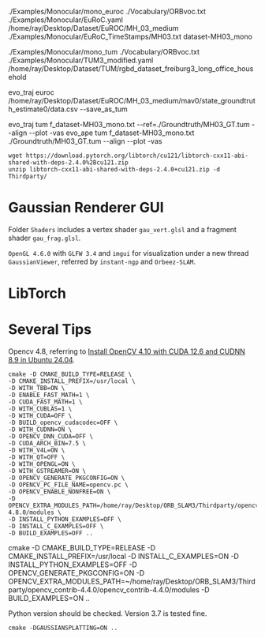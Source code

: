 ./Examples/Monocular/mono_euroc ./Vocabulary/ORBvoc.txt ./Examples/Monocular/EuRoC.yaml /home/ray/Desktop/Dataset/EuROC/MH_03_medium ./Examples/Monocular/EuRoC_TimeStamps/MH03.txt dataset-MH03_mono

./Examples/Monocular/mono_tum ./Vocabulary/ORBvoc.txt ./Examples/Monocular/TUM3_modified.yaml /home/ray/Desktop/Dataset/TUM/rgbd_dataset_freiburg3_long_office_household

evo_traj euroc /home/ray/Desktop/Dataset/EuROC/MH_03_medium/mav0/state_groundtruth_estimate0/data.csv --save_as_tum 

evo_traj tum f_dataset-MH03_mono.txt --ref=./Groundtruth/MH03_GT.tum --align --plot -vas
evo_ape tum f_dataset-MH03_mono.txt ./Groundtruth/MH03_GT.tum --align --plot -vas

```
wget https://download.pytorch.org/libtorch/cu121/libtorch-cxx11-abi-shared-with-deps-2.4.0%2Bcu121.zip
unzip libtorch-cxx11-abi-shared-with-deps-2.4.0+cu121.zip -d Thirdparty/
```

# Gaussian Renderer GUI

Folder `Shaders` includes a vertex shader `gau_vert.glsl` and a fragment shader `gau_frag.glsl`.

`OpenGL 4.6.0` with `GLFW 3.4` and `imgui` for visualization under a new thread `GaussianViewer`, referred by `instant-ngp` and `Orbeez-SLAM`.

# LibTorch

# Several Tips

Opencv 4.8, referring to [Install OpenCV 4.10 with CUDA 12.6 and CUDNN 8.9 in Ubuntu 24.04](https://gist.github.com/raulqf/f42c718a658cddc16f9df07ecc627be7).
```
cmake -D CMAKE_BUILD_TYPE=RELEASE \
-D CMAKE_INSTALL_PREFIX=/usr/local \
-D WITH_TBB=ON \
-D ENABLE_FAST_MATH=1 \
-D CUDA_FAST_MATH=1 \
-D WITH_CUBLAS=1 \
-D WITH_CUDA=OFF \
-D BUILD_opencv_cudacodec=OFF \
-D WITH_CUDNN=ON \
-D OPENCV_DNN_CUDA=OFF \
-D CUDA_ARCH_BIN=7.5 \
-D WITH_V4L=ON \
-D WITH_QT=OFF \
-D WITH_OPENGL=ON \
-D WITH_GSTREAMER=ON \
-D OPENCV_GENERATE_PKGCONFIG=ON \
-D OPENCV_PC_FILE_NAME=opencv.pc \
-D OPENCV_ENABLE_NONFREE=ON \
-D OPENCV_EXTRA_MODULES_PATH=/home/ray/Desktop/ORB_SLAM3/Thirdparty/opencv_contrib-4.8.0/modules \
-D INSTALL_PYTHON_EXAMPLES=OFF \
-D INSTALL_C_EXAMPLES=OFF \
-D BUILD_EXAMPLES=OFF ..
```

cmake -D CMAKE_BUILD_TYPE=RELEASE -D CMAKE_INSTALL_PREFIX=/usr/local -D INSTALL_C_EXAMPLES=ON -D INSTALL_PYTHON_EXAMPLES=OFF -D OPENCV_GENERATE_PKGCONFIG=ON -D OPENCV_EXTRA_MODULES_PATH=~/home/ray/Desktop/ORB_SLAM3/Thirdparty/opencv_contrib-4.4.0/opencv_contrib-4.4.0/modules -D BUILD_EXAMPLES=ON ..

Python version should be checked. Version 3.7 is tested fine.

```
cmake -DGAUSSIANSPLATTING=ON ..
```

